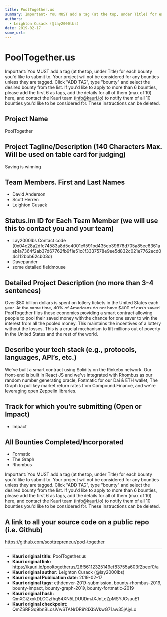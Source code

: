 ```yaml
---
title: PoolTogether.us
summary: Important- You MUST add a tag (at the top, under Title) for each bounty youd like to submit to. Your project will not be considered for any bounties unless they are tagged. Click ADD TAG, type bounty and select the desired bounty from the list. If youd like to apply to more than 6 bounties, please add the first 6 as tags, add the details for all of them (max of 10) here, and contact the Kauri team (info@kauri.io) to notify them of all 10 bounties youd like to be considered for. These instruction
authors:
  - Leighton Cusack (@lay2000lbs)
date: 2019-02-17
some_url: 
---
```


# PoolTogether.us



Important: You MUST add a tag (at the top, under Title) for each bounty you'd like to submit to. Your project will not be considered for any bounties unless they are tagged. Click "ADD TAG", type  "bounty" and select the desired bounty from the list. If you'd like to apply to more than 6 bounties, please add the first 6 as tags, add the details for all of them (max of 10) here, and contact the Kauri team (info@kauri.io) to notify them of all 10 bounties you'd like to be considered for. These instructions can be deleted.

## Project Name
PoolTogether 

## Project Tagline/Description (140 Characters Max. Will be used on table card for judging)
Saving is winning 


## Team Members. First and Last Names
- David Anderson 
- Scott Herren
- Leighton Cusack 


## Status.im ID for Each Team Member (we will use this to contact you and your team)
- Lay2000lbs Contact code (0x04c28a2dfc74583a8d5e4001e9591bd435eb39676d705a85ee6361aab1a7364f2ab37d67762fb9f1e51c8f3337578e9ee5d832c021e7762ecd04c112bbb62cb03d)  
- Davepander
- some detailed fieldmouse 

## Detailed Project Description (no more than 3-4 sentences)
Over $80 billion dollars is spent on lottery tickets in the United States each year. At the same time, 40% of Americans do not have $400 of cash saved. PoolTogether flips these economics providing a smart contract allowing people to pool their saved money with the chance for one saver to win the interest from all the pooled money. This maintains the incentives of a lottery without the losses. This is a crucial mechanism to lift millions out of poverty in the United States and the rest of the world.

## Describe your tech stack (e.g., protocols, languages, API’s, etc.)
We've built a smart contract using Solidity on the Rinkeby network. Our front-end is built in React JS and we've integrated with Rhombus as our random number generating oracle, Fortmatic for our Dai & ETH wallet, The Graph to pull key market return rates from Compound.Finance, and we're leveraging open Zeppelin libraries. 

## Track for which you’re submitting (Open or Impact)
- Impact

## All Bounties Completed/Incorporated
- Formatic 
- The Graph 
- Rhombus

Important: You MUST add a tag (at the top, under Title) for each bounty you'd like to submit to. Your project will not be considered for any bounties unless they are tagged. Click "ADD TAG", type  "bounty" and select the desired bounty from the list. If you'd like to apply to more than 6 bounties, please add the first 6 as tags, add the details for all of them (max of 10) here, and contact the Kauri team (info@kauri.io) to notify them of all 10 bounties you'd like to be considered for. These instructions can be deleted.

## A link to all your source code on a public repo (i.e. Github)
https://github.com/scottrepreneur/pool-together








---

- **Kauri original title:** PoolTogether.us
- **Kauri original link:** https://kauri.io/pooltogetherus/26f56112325149ef83755a603f2beef0/a
- **Kauri original author:** Leighton Cusack (@lay2000lbs)
- **Kauri original Publication date:** 2019-02-17
- **Kauri original tags:** ethdenver-2019-submission, bounty-rhombus-2019, bounty-impact, bounty-graph-2019, bounty-fortmatic-2019
- **Kauri original hash:** QmXGiZxxkDLCCzfhq54XN5LDUUDmJXJnLeZpMSYJGsuuE1
- **Kauri original checkpoint:** QmZSRFGq9bnBLosiVwSTANrDR9YdXbWkwG71aw35jAjyLo



